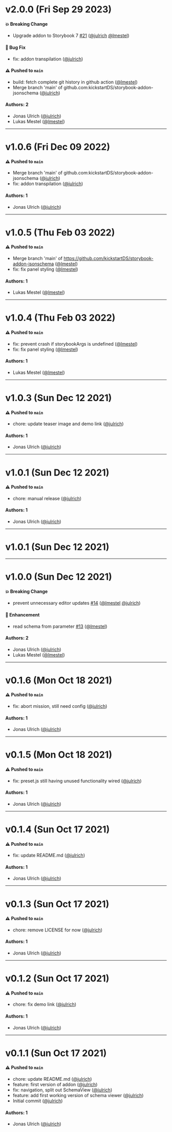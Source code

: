 # v2.0.0 (Fri Sep 29 2023)

#### 💥 Breaking Change

- Upgrade addon to Storybook 7 [#21](https://github.com/kickstartDS/storybook-addon-jsonschema/pull/21) ([@julrich](https://github.com/julrich) [@lmestel](https://github.com/lmestel))

#### 🐛 Bug Fix

- fix: addon transpilation ([@julrich](https://github.com/julrich))

#### ⚠️ Pushed to `main`

- build: fetch complete git history in github action ([@lmestel](https://github.com/lmestel))
- Merge branch 'main' of github.com:kickstartDS/storybook-addon-jsonschema ([@julrich](https://github.com/julrich))

#### Authors: 2

- Jonas Ulrich ([@julrich](https://github.com/julrich))
- Lukas Mestel ([@lmestel](https://github.com/lmestel))

---

# v1.0.6 (Fri Dec 09 2022)

#### ⚠️ Pushed to `main`

- Merge branch 'main' of github.com:kickstartDS/storybook-addon-jsonschema ([@julrich](https://github.com/julrich))
- fix: addon transpilation ([@julrich](https://github.com/julrich))

#### Authors: 1

- Jonas Ulrich ([@julrich](https://github.com/julrich))

---

# v1.0.5 (Thu Feb 03 2022)

#### ⚠️ Pushed to `main`

- Merge branch 'main' of https://github.com/kickstartDS/storybook-addon-jsonschema ([@lmestel](https://github.com/lmestel))
- fix: fix panel styling ([@lmestel](https://github.com/lmestel))

#### Authors: 1

- Lukas Mestel ([@lmestel](https://github.com/lmestel))

---

# v1.0.4 (Thu Feb 03 2022)

#### ⚠️ Pushed to `main`

- fix: prevent crash if storybookArgs is undefined ([@lmestel](https://github.com/lmestel))
- fix: fix panel styling ([@lmestel](https://github.com/lmestel))

#### Authors: 1

- Lukas Mestel ([@lmestel](https://github.com/lmestel))

---

# v1.0.3 (Sun Dec 12 2021)

#### ⚠️ Pushed to `main`

- chore: update teaser image and demo link ([@julrich](https://github.com/julrich))

#### Authors: 1

- Jonas Ulrich ([@julrich](https://github.com/julrich))

---

# v1.0.1 (Sun Dec 12 2021)

#### ⚠️ Pushed to `main`

- chore: manual release ([@julrich](https://github.com/julrich))

#### Authors: 1

- Jonas Ulrich ([@julrich](https://github.com/julrich))

---

# v1.0.1 (Sun Dec 12 2021)



---

# v1.0.0 (Sun Dec 12 2021)

#### 💥 Breaking Change

- prevent unnecessary editor updates [#14](https://github.com/kickstartDS/storybook-addon-jsonschema/pull/14) ([@lmestel](https://github.com/lmestel) [@julrich](https://github.com/julrich))

#### 🚀 Enhancement

- read schema from parameter [#13](https://github.com/kickstartDS/storybook-addon-jsonschema/pull/13) ([@lmestel](https://github.com/lmestel))

#### Authors: 2

- Jonas Ulrich ([@julrich](https://github.com/julrich))
- Lukas Mestel ([@lmestel](https://github.com/lmestel))

---

# v0.1.6 (Mon Oct 18 2021)

#### ⚠️ Pushed to `main`

- fix: abort mission, still need config ([@julrich](https://github.com/julrich))

#### Authors: 1

- Jonas Ulrich ([@julrich](https://github.com/julrich))

---

# v0.1.5 (Mon Oct 18 2021)

#### ⚠️ Pushed to `main`

- fix: preset.js still having unused functionality wired ([@julrich](https://github.com/julrich))

#### Authors: 1

- Jonas Ulrich ([@julrich](https://github.com/julrich))

---

# v0.1.4 (Sun Oct 17 2021)

#### ⚠️ Pushed to `main`

- fix: update README.md ([@julrich](https://github.com/julrich))

#### Authors: 1

- Jonas Ulrich ([@julrich](https://github.com/julrich))

---

# v0.1.3 (Sun Oct 17 2021)

#### ⚠️ Pushed to `main`

- chore: remove LICENSE for now ([@julrich](https://github.com/julrich))

#### Authors: 1

- Jonas Ulrich ([@julrich](https://github.com/julrich))

---

# v0.1.2 (Sun Oct 17 2021)

#### ⚠️ Pushed to `main`

- chore: fix demo link ([@julrich](https://github.com/julrich))

#### Authors: 1

- Jonas Ulrich ([@julrich](https://github.com/julrich))

---

# v0.1.1 (Sun Oct 17 2021)

#### ⚠️ Pushed to `main`

- chore: update README.md ([@julrich](https://github.com/julrich))
- feature: first version of addon ([@julrich](https://github.com/julrich))
- fix: navigation, split out SchemaView ([@julrich](https://github.com/julrich))
- feature: add first working version of schema viewer ([@julrich](https://github.com/julrich))
- Initial commit ([@julrich](https://github.com/julrich))

#### Authors: 1

- Jonas Ulrich ([@julrich](https://github.com/julrich))
